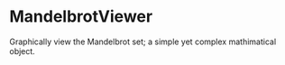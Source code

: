 # MandelbrotViewer
Graphically view the Mandelbrot set; a simple yet complex mathimatical object.  

